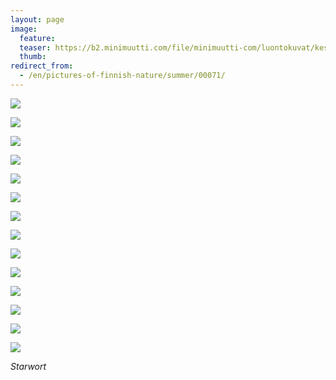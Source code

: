 ```yaml
---
layout: page
image:
  feature:
  teaser: https://b2.minimuutti.com/file/minimuutti-com/luontokuvat/kes%C3%A4/3/DS19289-245px.jpg
  thumb:
redirect_from:
  - /en/pictures-of-finnish-nature/summer/00071/
---
```


[![](https://b2.minimuutti.com/file/minimuutti-com/luontokuvat/kes%C3%A4/3/DS19272-800px.jpg)](https://dl.dropboxusercontent.com/sh/ea1wtnz7z734o12/AAAUCc66gxskJ-XwISoaUTKQa/luontokuvat/kes%C3%A4/3/DS19272.jpg)

[![](https://b2.minimuutti.com/file/minimuutti-com/luontokuvat/kes%C3%A4/3/DS19279-800px.jpg)](https://dl.dropboxusercontent.com/sh/ea1wtnz7z734o12/AABhBohUYg80nB_2mWfu_ldda/luontokuvat/kes%C3%A4/3/DS19279.jpg)

[![](https://b2.minimuutti.com/file/minimuutti-com/luontokuvat/kes%C3%A4/3/DS19277-800px.jpg)](https://dl.dropboxusercontent.com/sh/ea1wtnz7z734o12/AADvobbJlsJVXNxg3C5dl-wNa/luontokuvat/kes%C3%A4/3/DS19277.jpg)

[![](https://b2.minimuutti.com/file/minimuutti-com/luontokuvat/kes%C3%A4/3/DS19283-800px.jpg)](https://dl.dropboxusercontent.com/sh/ea1wtnz7z734o12/AABlaxsaJgADklE4Z_wvvQTca/luontokuvat/kes%C3%A4/3/DS19283.jpg)

[![](https://b2.minimuutti.com/file/minimuutti-com/luontokuvat/kes%C3%A4/3/DS19284-800px.jpg)](https://dl.dropboxusercontent.com/sh/ea1wtnz7z734o12/AAAtxBG1kSuZyenMZslmySKra/luontokuvat/kes%C3%A4/3/DS19284.jpg)

[![](https://b2.minimuutti.com/file/minimuutti-com/luontokuvat/kes%C3%A4/3/DS19289-800px.jpg)](https://dl.dropboxusercontent.com/sh/ea1wtnz7z734o12/AACp9t4Egh9iIN5mer7aoU9Pa/luontokuvat/kes%C3%A4/3/DS19289.jpg)

[![](https://b2.minimuutti.com/file/minimuutti-com/luontokuvat/kes%C3%A4/3/DS19293-800px.jpg)](https://dl.dropboxusercontent.com/sh/ea1wtnz7z734o12/AADsBX6O_I3PT0i7Id-GkdjCa/luontokuvat/kes%C3%A4/3/DS19293.jpg)

[![](https://b2.minimuutti.com/file/minimuutti-com/luontokuvat/kes%C3%A4/3/DS19298-800px.jpg)](https://dl.dropboxusercontent.com/sh/ea1wtnz7z734o12/AADOOpt6eHIzAvT7YDS3ISOna/luontokuvat/kes%C3%A4/3/DS19298.jpg)

[![](https://b2.minimuutti.com/file/minimuutti-com/luontokuvat/kes%C3%A4/3/DS19302-800px.jpg)](https://dl.dropboxusercontent.com/sh/ea1wtnz7z734o12/AABgxvN207TYqYtPfUFO3DWXa/luontokuvat/kes%C3%A4/3/DS19302.jpg)

[![](https://b2.minimuutti.com/file/minimuutti-com/luontokuvat/kes%C3%A4/3/DS19305-800px.jpg)](https://dl.dropboxusercontent.com/sh/ea1wtnz7z734o12/AAAdTYDFrKoBK6w57NObC1b_a/luontokuvat/kes%C3%A4/3/DS19305.jpg)

[![](https://b2.minimuutti.com/file/minimuutti-com/luontokuvat/kes%C3%A4/3/DS19308-800px.jpg)](https://dl.dropboxusercontent.com/sh/ea1wtnz7z734o12/AADxdIu4mr_dWzch042_rboua/luontokuvat/kes%C3%A4/3/DS19308.jpg)

[![](https://b2.minimuutti.com/file/minimuutti-com/luontokuvat/kes%C3%A4/12/DS59225-800px.jpg)](https://dl.dropboxusercontent.com/sh/ea1wtnz7z734o12/AABzbWJjQcbQqPVTh0_gNuUFa/luontokuvat/kes%C3%A4/12/DS59225.jpg)

[![](https://b2.minimuutti.com/file/minimuutti-com/luontokuvat/kes%C3%A4/12/DS59250-800px.jpg)](https://dl.dropboxusercontent.com/sh/ea1wtnz7z734o12/AABasI6AWDTmVNuwVpyAl-H4a/luontokuvat/kes%C3%A4/12/DS59250.jpg)

[![](https://b2.minimuutti.com/file/minimuutti-com/luontokuvat/kes%C3%A4/12/DS59257-800px.jpg)](https://dl.dropboxusercontent.com/sh/ea1wtnz7z734o12/AABvkEUfDKA2Wz7YxHJ6cVsIa/luontokuvat/kes%C3%A4/12/DS59257.jpg)

*Starwort*
